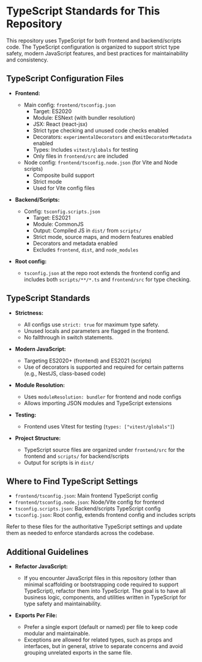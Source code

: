 # TypeScript Standards for This Repository

This repository uses TypeScript for both frontend and backend/scripts code. The TypeScript configuration is organized to support strict type safety, modern JavaScript features, and best practices for maintainability and consistency.

## TypeScript Configuration Files

- **Frontend:**
  - Main config: `frontend/tsconfig.json`
    - Target: ES2020
    - Module: ESNext (with bundler resolution)
    - JSX: React (react-jsx)
    - Strict type checking and unused code checks enabled
    - Decorators: `experimentalDecorators` and `emitDecoratorMetadata` enabled
    - Types: Includes `vitest/globals` for testing
    - Only files in `frontend/src` are included
  - Node config: `frontend/tsconfig.node.json` (for Vite and Node scripts)
    - Composite build support
    - Strict mode
    - Used for Vite config files

- **Backend/Scripts:**
  - Config: `tsconfig.scripts.json`
    - Target: ES2021
    - Module: CommonJS
    - Output: Compiled JS in `dist/` from `scripts/`
    - Strict mode, source maps, and modern features enabled
    - Decorators and metadata enabled
    - Excludes `frontend`, `dist`, and `node_modules`

- **Root config:**
  - `tsconfig.json` at the repo root extends the frontend config and includes both `scripts/**/*.ts` and `frontend/src` for type checking.

## TypeScript Standards

- **Strictness:**
  - All configs use `strict: true` for maximum type safety.
  - Unused locals and parameters are flagged in the frontend.
  - No fallthrough in switch statements.

- **Modern JavaScript:**
  - Targeting ES2020+ (frontend) and ES2021 (scripts)
  - Use of decorators is supported and required for certain patterns (e.g., NestJS, class-based code)

- **Module Resolution:**
  - Uses `moduleResolution: bundler` for frontend and node configs
  - Allows importing JSON modules and TypeScript extensions

- **Testing:**
  - Frontend uses Vitest for testing (`types: ["vitest/globals"]`)

- **Project Structure:**
  - TypeScript source files are organized under `frontend/src` for the frontend and `scripts/` for backend/scripts
  - Output for scripts is in `dist/`

## Where to Find TypeScript Settings

- `frontend/tsconfig.json`: Main frontend TypeScript config
- `frontend/tsconfig.node.json`: Node/Vite config for frontend
- `tsconfig.scripts.json`: Backend/scripts TypeScript config
- `tsconfig.json`: Root config, extends frontend config and includes scripts

Refer to these files for the authoritative TypeScript settings and update them as needed to enforce standards across the codebase.

## Additional Guidelines

- **Refactor JavaScript:**
  - If you encounter JavaScript files in this repository (other than minimal scaffolding or bootstrapping code required to support TypeScript), refactor them into TypeScript. The goal is to have all business logic, components, and utilities written in TypeScript for type safety and maintainability.

- **Exports Per File:**
  - Prefer a single export (default or named) per file to keep code modular and maintainable.
  - Exceptions are allowed for related types, such as props and interfaces, but in general, strive to separate concerns and avoid grouping unrelated exports in the same file.
